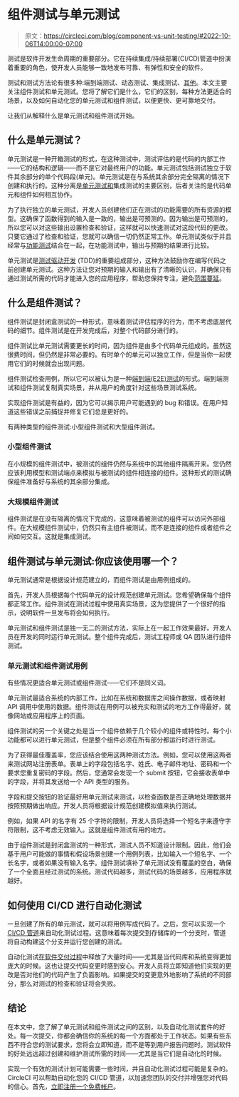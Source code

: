 # 组件测试与单元测试

> 原文：<https://circleci.com/blog/component-vs-unit-testing/#2022-10-06T14:00:00-07:00>

测试是软件开发生命周期的重要部分。它在持续集成/持续部署(CI/CD)管道中扮演着重要的角色，使开发人员能够一致地发布可靠、有弹性和安全的软件。

测试和测试方法论有很多种:端到端测试、动态测试、集成测试、[其他](https://circleci.com/blog/testing-methods-all-developers-should-know/)。本文主要关注组件测试和单元测试。您将了解它们是什么，它们的区别，每种方法更适合的场景，以及如何自动化您的单元测试和组件测试，以便更快、更可靠地交付。

让我们从解释什么是单元测试和组件测试开始。

## 什么是单元测试？

单元测试是一种开箱测试的形式，在这种测试中，测试评估的是代码的内部工作——它的结构和逻辑——而不是它对最终用户的功能。单元测试包括测试独立于软件其余部分的单个代码段(单元)。单元测试是在与系统其余部分完全隔离的情况下创建和执行的。这种分离是[单元测试和](https://circleci.com/blog/unit-testing-vs-integration-testing/)集成测试的主要区别，后者关注的是代码单元和组件如何相互协作。

为了执行独立的单元测试，开发人员创建他们正在测试的功能需要的所有资源的模型。这确保了函数得到的输入是一致的，输出是可预测的。因为输出是可预测的，所以您可以对这些输出设置检查和验证，这样就可以快速测试对这段代码的更改。只要它通过了检查和验证，您就可以确信一切仍然正常工作。单元测试类似于并且经常与[功能测试](https://circleci.com/blog/functional-vs-non-functional-testing/)结合在一起，在功能测试中，输出与预期的结果进行比较。

单元测试是[测试驱动开发](https://circleci.com/blog/how-to-test-software-part-ii-tdd-and-bdd/) (TDD)的重要组成部分，这种方法鼓励你在编写代码之前创建单元测试。这种方法让您对预期的输入和输出有了清晰的认识，并确保只有通过测试所需的代码才能进入您的应用程序，帮助您保持专注，避免[范围蔓延](https://en.wikipedia.org/wiki/Scope_creep)。

## 什么是组件测试？

组件测试是封闭盒测试的一种形式，意味着测试评估程序的行为，而不考虑底层代码的细节。组件测试是在开发完成后，对整个代码部分进行的。

组件测试比单元测试需要更长的时间，因为组件是由多个代码单元组成的。虽然这很费时间，但仍然是非常必要的。有时单个的单元可以独立工作，但是当你一起使用它们的时候就会出现问题。

组件测试检查用例，所以它可以被认为是一种[端到端(E2E)测试](https://circleci.com/blog/what-is-end-to-end-testing/)的形式。端到端测试和组件测试复制真实场景，并从用户的角度针对这些场景测试系统。

实现组件测试是有益的，因为它可以揭示用户可能遇到的 bug 和错误。在用户知道这些错误之前捕捉并修复它们总是更好的。

有两种类型的组件测试:小型组件测试和大型组件测试。

### 小型组件测试

在小规模的组件测试中，被测试的组件仍然与系统中的其他组件隔离开来。您仍然应该利用模型和测试端点来模拟与被测试的组件相连接的组件。这种形式的测试确保组件准备好与系统的其余部分集成。

### 大规模组件测试

组件测试是在没有隔离的情况下完成的，这意味着被测试的组件可以访问外部组件。在大规模组件测试中，仍然只有主组件被测试，而不是连接的组件或者组件之间如何交互。这就是集成测试。

## 组件测试与单元测试:你应该使用哪一个？

单元测试通常是根据设计规范建立的，而组件测试是由用例组成的。

首先，开发人员根据每个代码单元的设计规范创建单元测试。您希望确保每个组件都正常工作。组件测试在测试过程中使用真实场景，这为您提供了一个很好的指示，说明软件一旦发布将会如何执行。

单元测试和组件测试是独一无二的测试方法，实际上在一起工作效果最好。开发人员在开发的同时运行单元测试。整个组件完成后，测试工程师或 QA 团队进行组件测试。

### 单元测试和组件测试用例

有些情况更适合单元测试或组件测试——它们不是同义词。

单元测试最适合系统的内部工作，比如在系统和数据库之间操作数据，或者映射 API 调用中使用的数据。组件测试在用例可以被充实和测试的地方工作得最好，就像网站或应用程序上的页面。

组件测试的另一个关键之处是当一个组件依赖于几个较小的组件或特性时。每个小功能都可以进行单元测试，但是整个组件必须在所有部分都运行时进行测试。

为了获得最佳覆盖率，您应该结合使用这两种测试方法。例如，您可以使用这两者来测试网站注册表单。表单上的字段包括名字、姓氏、电子邮件地址、密码和一个要求您重复密码的字段。然后，您通常会发现一个 submit 按钮，它会接收表单中的字段，并将其发送给一个 API 类型的服务。

字段和提交按钮的验证最好用单元测试来测试，以检查函数是否正确地处理数据并按照预期做出响应。开发人员将根据设计规范创建模拟值来执行测试。

例如，如果 API 的名字有 25 个字符的限制，开发人员将选择一个短名字来遵守字符限制，这不考虑无效输入。这就是组件测试有用的地方。

由于组件测试是封闭盒测试的一种形式，测试人员不知道设计限制。因此，他们会基于用户可能做的事情和假设场景创建一个用例列表，比如输入一个短名字、一个长名字，或者如果没有输入名字。组件测试填补了单元测试没有覆盖的空白，确保了一个全面且经过测试的系统。测试代码越多，测试代码的场景越多，应用程序就越好。

## 如何使用 CI/CD 进行自动化测试

一旦创建了所有的单元测试，就可以将用例写成代码了。之后，您可以实现一个 [CI/CD 管道](https://circleci.com/blog/what-is-a-ci-cd-pipeline/)来自动化测试过程。这意味着每次提交到存储库的一个分支时，管道将自动构建这个分支并运行您创建的测试。

自动化测试[在软件交付过程](https://circleci.com/case-studies/netguru/)中释放了大量时间——尤其是当代码库和系统变得更加庞大的时候。这也让提交代码变更时感到安心。开发人员将立即知道他们实现的更改是否对他们的代码产生了负面影响。如果提交的变更意外地影响了系统的不同部分，那么对测试的检查和验证将会失败。

## 结论

在本文中，您了解了单元测试和组件测试之间的区别，以及自动化测试套件的好处。每一次提交，你都会确信你的系统的每一个方面都处于工作状态。如果有些东西不符合您的测试要求，您将会立即知道，而不是等到用户报告问题时。测试软件的好处远远超过创建和维护测试所需的时间——尤其是当它们是自动化的时候。

实现一个有效的测试计划可能需要一些时间，并且自动化测试过程可能是复杂的。CircleCI 可以帮助自动化您的 CI/CD 管道，以加速您团队的交付并增强您对代码的信心。首先，[立即注册一个免费帐户](https://circleci.com/product/)。